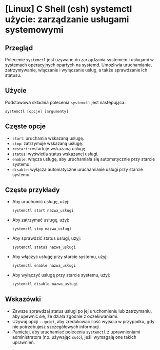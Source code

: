 # [Linux] C Shell (csh) systemctl użycie: zarządzanie usługami systemowymi

## Przegląd
Polecenie `systemctl` jest używane do zarządzania systemem i usługami w systemach operacyjnych opartych na systemd. Umożliwia uruchamianie, zatrzymywanie, włączanie i wyłączanie usług, a także sprawdzanie ich statusu.

## Użycie
Podstawowa składnia polecenia `systemctl` jest następująca:

```
systemctl [opcje] [argumenty]
```

## Częste opcje
- `start`: uruchamia wskazaną usługę.
- `stop`: zatrzymuje wskazaną usługę.
- `restart`: restartuje wskazaną usługę.
- `status`: wyświetla status wskazanej usługi.
- `enable`: włącza usługę, aby uruchamiała się automatycznie przy starcie systemu.
- `disable`: wyłącza automatyczne uruchamianie usługi przy starcie systemu.

## Częste przykłady
- Aby uruchomić usługę, użyj:
  ```bash
  systemctl start nazwa_usługi
  ```

- Aby zatrzymać usługę, użyj:
  ```bash
  systemctl stop nazwa_usługi
  ```

- Aby sprawdzić status usługi, użyj:
  ```bash
  systemctl status nazwa_usługi
  ```

- Aby włączyć usługę przy starcie systemu, użyj:
  ```bash
  systemctl enable nazwa_usługi
  ```

- Aby wyłączyć usługę przy starcie systemu, użyj:
  ```bash
  systemctl disable nazwa_usługi
  ```

## Wskazówki
- Zawsze sprawdzaj status usługi po jej uruchomieniu lub zatrzymaniu, aby upewnić się, że działa zgodnie z oczekiwaniami.
- Używaj opcji `--quiet`, aby zredukować ilość wyjścia w przypadku, gdy nie potrzebujesz szczegółowych informacji.
- Pamiętaj, aby uruchamiać polecenia `systemctl` z uprawnieniami administratora (np. używając `sudo`), jeśli wymagają one takich uprawnień.